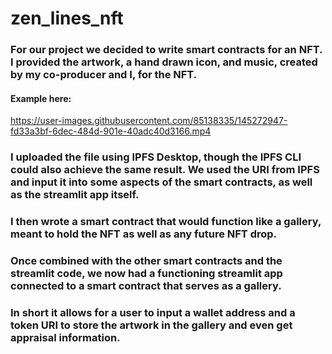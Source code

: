 # zen_lines_nft

### For our project we decided to write smart contracts for an NFT. I provided the artwork, a hand drawn icon, and music, created by my co-producer and I, for the NFT.
#### Example here:

https://user-images.githubusercontent.com/85138335/145272947-fd33a3bf-6dec-484d-901e-40adc40d3166.mp4

### I uploaded the file using IPFS Desktop, though the IPFS CLI could also achieve the same result. We used the URI from IPFS and input it into some aspects of the smart contracts, as well as the streamlit app itself.

### I then wrote a smart contract that would function like a gallery, meant to hold the NFT as well as any future NFT drop.

### Once combined with the other smart contracts and the streamlit code, we now had a functioning streamlit app connected to a smart contract that serves as a gallery.

### In short it allows for a user to input a wallet address and a token URI to store the artwork in the gallery and even get appraisal information.
